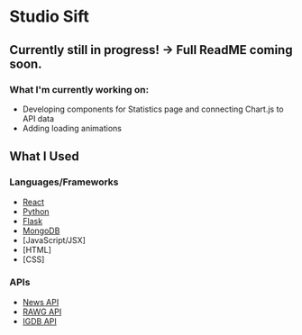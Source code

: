 # Studio Sift
## Currently still in progress! -> Full ReadME coming soon.
### What I'm currently working on:
  * Developing components for Statistics page and connecting Chart.js to API data
  * Adding loading animations
## What I Used
### Languages/Frameworks
 * [React](https://react.dev/)
 * [Python](https://www.python.org/)
 * [Flask](https://flask.palletsprojects.com/en/3.0.x/)
 * [MongoDB](https://www.mongodb.com/)
 * [JavaScript/JSX]
 * [HTML]
 * [CSS]
### APIs
 * [News API](https://newsapi.org/)
 * [RAWG API](https://rawg.io/apidocs)
 * [IGDB API](https://rawg.io/apidocs)
